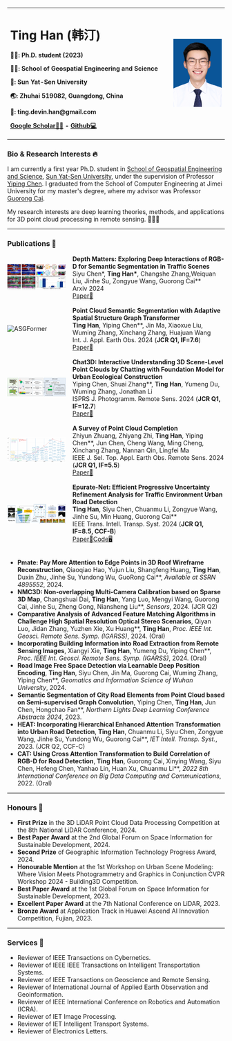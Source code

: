 <div>
<table border="0">
  <tr>
    <td width="75%">
      <h1><strong>Ting Han (韩汀)</strong></h1>
      <p><b>👨‍🎓: Ph.D. student (2023)</b></p>
      <p><b>👷‍♂️: School of Geospatial Engineering and Science</b></p>
      <p><b>🏫: Sun Yat-Sen University</b></p>
      <p><b>🌏: Zhuhai 519082, Guangdong, China</b></p>
      <p><b>📧: ting.devin.han@gmail.com</b></p>
      <p><b><a href="https://scholar.google.com/citations?user=IVWx-jwAAAAJ&hl=zh-CN&oi=ao">Google Scholar👨‍🏫</a> - <a href="https://github.com/Ting-Devin-Han">Github💻</a></b></p>
    </td>
    <td width="25%">
      <img src="https://github.com/Ting-Devin-Han/Ting-Devin-Han.github.io/raw/master/figures/TingHan.jpg" width="100%">
    </td>
  </tr>
</table>
</div>

### **Bio & Research Interests** 🔥
I am currently a first year Ph.D. student in [School of Geospatial Engineering and Science](https://sges.sysu.edu.cn/), [Sun Yat-Sen University](https://www.sysu.edu.cn/), under the supervision of Professor [Yiping Chen](https://ting-devin-han.github.io/Epingpages.github.io/). I graduated from the School of Computer Engineering at Jimei University for my master's degree, where my advisor was Professor [Guorong Cai](https://cec.jmu.edu.cn/info/1008/4123.htm).

My research interests are deep learning theories, methods, and applications for 3D point cloud processing in remote sensing. 🚀🚀🚀

---

### **Publications** 🔔
<div style="display: flex; align-items: center; width: 100%;">
  <div style="flex: 30%;">
    <a>
        <img src="https://github.com/Ting-Devin-Han/Ting-Devin-Han.github.io/raw/master/figures/DiPFormer.png" alt="DiPFormer" style="width: 90%;"/>
    </a>
  </div>
  <div style="flex: 70%;">
    <strong>Depth Matters: Exploring Deep Interactions of RGB-D for Semantic Segmentation in Traffic Scenes</strong><br>
    Siyu Chen*, <strong>Ting Han*</strong>, Changshe Zhang,Weiquan Liu, Jinhe Su, Zongyue Wang, Guorong Cai**<br>
    Arxiv 2024<br>
    <a href="https://arxiv.org/abs/2409.07995">Paper📄</a>
  </div>
</div>
<br>
<div style="display: flex; align-items: center; width: 100%;">
  <div style="flex: 30%;">
    <a>
        <img src="https://github.com/Ting-Devin-Han/Ting-Devin-Han.github.io/raw/master/figures/ASGFormer.gif" alt="ASGFormer" style="width: 90%;"/>
    </a>
  </div>
  <div style="flex: 70%;">
    <strong>Point Cloud Semantic Segmentation with Adaptive Spatial Structure Graph Transformer</strong><br>
    <strong>Ting Han</strong>, Yiping Chen**, Jin Ma, Xiaoxue Liu, Wuming Zhang, Xinchang Zhang, Huajuan Wang<br>
    Int. J. Appl. Earth Obs. 2024 (<strong>JCR Q1, IF=7.6</strong>)<br>
    <a href="https://www.sciencedirect.com/science/article/pii/S156984322400459X">Paper📄</a>
  </div>
</div>
<br>
<div style="display: flex; align-items: center; width: 100%;">
  <div style="flex: 30%;">
    <a>
        <img src="https://github.com/Ting-Devin-Han/Ting-Devin-Han.github.io/raw/master/figures/Chat3D.jpg" alt="Chat3D" style="width: 90%;"/>
    </a>
  </div>
  <div style="flex: 70%;">
    <strong>Chat3D: Interactive Understanding 3D Scene-Level Point Clouds by Chatting with Foundation Model for Urban Ecological Construction</strong><br>
    Yiping Chen, Shuai Zhang**, <strong>Ting Han</strong>, Yumeng Du, Wuming Zhang, Jonathan Li<br>
    ISPRS J. Photogramm. Remote Sens. 2024 (<strong>JCR Q1, IF=12.7</strong>)<br>
    <a href="https://www.sciencedirect.com/science/article/pii/S0924271624001849">Paper📄</a>
  </div>
</div>
<br>
<div style="display: flex; align-items: center; width: 100%;">
  <div style="flex: 30%;">
    <a>
        <img src="https://github.com/Ting-Devin-Han/Ting-Devin-Han.github.io/raw/master/figures/SurveyZhiyunZhuang.png" alt="SurveyZhiyunZhuang" style="width: 90%;"/>
    </a>
  </div>
  <div style="flex: 70%;">
    <strong>A Survey of Point Cloud Completion</strong><br>
    Zhiyun Zhuang, Zhiyang Zhi, <strong>Ting Han</strong>, Yiping Chen**, Jun Chen, Cheng Wang, Ming Cheng, Xinchang Zhang, Nannan Qin, Lingfei Ma<br>
    IEEE J. Sel. Top. Appl. Earth Obs. Remote Sens. 2024 (<strong>JCR Q1, IF=5.5</strong>)<br>
    <a href="https://ieeexplore.ieee.org/abstract/document/10433645">Paper📄</a>
  </div>
</div>
<br>
<div style="display: flex; align-items: center; width: 100%;">
  <div style="flex: 30%;">
    <a>
        <img src="https://github.com/Ting-Devin-Han/Ting-Devin-Han.github.io/raw/master/figures/Epurate.png" alt="Epurate" style="width: 90%;"/>
    </a>
  </div>
  <div style="flex: 70%;">
    <strong>Epurate-Net: Efficient Progressive Uncertainty Refinement Analysis for Traffic Environment Urban Road Detection</strong><br>
    <strong>Ting Han</strong>, Siyu Chen, Chuanmu Li, Zongyue Wang, Jinhe Su, Min Huang, Guorong Cai**<br>
    IEEE Trans. Intell. Transp. Syst. 2024 (<strong>JCR Q1, IF=8.5, CCF-B</strong>)<br>
    <a href="https://ieeexplore.ieee.org/abstract/document/10417732">Paper📄</a><a href="https://github.com/Ting-Devin-Han/Epurate-Net">Code🖥️</a>
  </div>
</div>
<br>

- <strong>Pmate: Pay More Attention to Edge Points in 3D Roof Wireframe Reconstruction</strong>, Qiaoqiao Hao, Yujun Liu, Shangfeng Huang, **Ting Han**, Duxin Zhu, Jinhe Su, Yundong Wu, GuoRong Cai\*\*, *Available at SSRN 4895552*, 2024.
- <strong>NMC3D: Non-overlapping Multi-Camera Calibration based on Sparse 3D Map</strong>, Changshuai Dai, **Ting Han**, Yang Luo, Mengyi Wang, Guorong Cai, Jinhe Su, Zheng Gong, Niansheng Liu\*\*, *Sensors*, 2024. (JCR Q2)
- <strong>Comparative Analysis of Advanced Feature Matching Algorithms in Challenge High Spatial Resolution Optical Stereo Scenarios</strong>, Qiyan Luo, Jidan Zhang, Yuzhen Xie, Xu Huang\*\*, **Ting Han**, *Proc. IEEE Int. Geosci. Remote Sens. Symp. (IGARSS)*, 2024. (Oral)
- <strong>Incorporating Building Information into Road Extraction from Remote Sensing Images</strong>, Xiangyi Xie, **Ting Han**, Yumeng Du, Yiping Chen\*\*, *Proc. IEEE Int. Geosci. Remote Sens. Symp. (IGARSS)*, 2024. (Oral)
- <strong>Road Image Free Space Detection via Learnable Deep Position Encoding</strong>, **Ting Han**, Siyu Chen, Jin Ma, Guorong Cai, Wuming Zhang, Yiping Chen\*\*, *Geomatics and Information Science of Wuhan University*, 2024.
- <strong>Semantic Segmentation of City Road Elements from Point Cloud based on Semi-supervised Graph Convolution</strong>, Yiping Chen, **Ting Han**, Jun Chen, Hongchao Fan\*\*, *Northern Lights Deep Learning Conference Abstracts 2024*, 2023.
- <strong>HEAT: Incorporating Hierarchical Enhanced Attention Transformation into Urban Road Detection</strong>, **Ting Han**, Chuanmu Li, Siyu Chen, Zongyue Wang, Jinhe Su, Yundong Wu, Guorong Cai\*\*, *IET Intell. Transp. Syst.*, 2023. (JCR Q2, CCF-C)
- <strong>CAT: Using Cross Attention Transformation to Build Correlation of RGB-D for Road Detection</strong>, **Ting Han**, Guorong Cai, Xinying Wang, Siyu Chen, Hefeng Chen, Yanhao Lin, Huan Xu, Chuanmu Li\*\*, *2022 8th International Conference on Big Data Computing and Communications*, 2022. (Oral)

---
### **Honours** 🎁
- **First Prize** in the 3D LiDAR Point Cloud Data Processing Competition at the 8th National LiDAR Conference, 2024.
- **Best Paper Award** at the 2nd Global Forum on Space Information for Sustainable Development, 2024.
- **Second Prize** of Geographic Information Technology Progress Award, 2024.
- **Honourable Mention** at the 1st Workshop on Urban Scene Modeling: Where Vision Meets Photogrammetry and Graphics in Conjunction CVPR Workshop 2024 - Building3D Competition.
- **Best Paper Award** at the 1st Global Forum on Space Information for Sustainable Development, 2023.
- **Excellent Paper Award** at the 7th National Conference on LiDAR, 2023.
- **Bronze Award** at Application Track in Huawei Ascend AI Innovation Competition, Fujian, 2023.

---
### **Services** 📝
- Reviewer of IEEE Transactions on Cybernetics.
- Reviewer of IEEE IEEE Transactions on Intelligent Transportation Systems.
- Reviewer of IEEE Transactions on Geoscience and Remote Sensing.
- Reviewer of International Journal of Applied Earth Observation and Geoinformation.
- Reviewer of IEEE International Conference on Robotics and Automation (ICRA).
- Reviewer of IET Image Processing.
- Reviewer of IET Intelligent Transport Systems.
- Reviewer of Electronics Letters.


